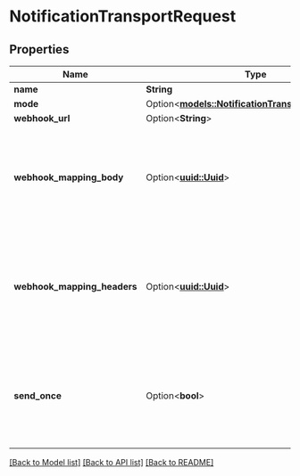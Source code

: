 # NotificationTransportRequest

## Properties

Name | Type | Description | Notes
------------ | ------------- | ------------- | -------------
**name** | **String** |  | 
**mode** | Option<[**models::NotificationTransportModeEnum**](NotificationTransportModeEnum.md)> |  | [optional]
**webhook_url** | Option<**String**> |  | [optional]
**webhook_mapping_body** | Option<[**uuid::Uuid**](uuid::Uuid.md)> | Customize the body of the request. Mapping should return data that is JSON-serializable. | [optional]
**webhook_mapping_headers** | Option<[**uuid::Uuid**](uuid::Uuid.md)> | Configure additional headers to be sent. Mapping should return a dictionary of key-value pairs | [optional]
**send_once** | Option<**bool**> | Only send notification once, for example when sending a webhook into a chat channel. | [optional]

[[Back to Model list]](../README.md#documentation-for-models) [[Back to API list]](../README.md#documentation-for-api-endpoints) [[Back to README]](../README.md)


